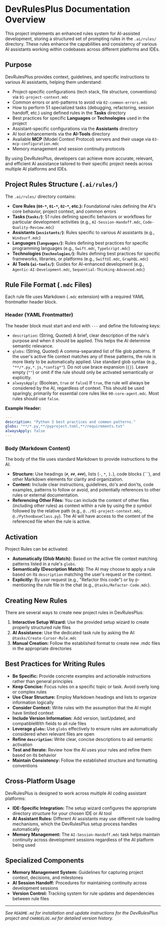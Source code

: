 # DevRulesPlus Documentation Overview

This project implements an enhanced rules system for AI-assisted development, storing a structured set of prompting rules in the `.ai/rules/` directory. These rules enhance the capabilities and consistency of various AI assistants working within codebases across different platforms and IDEs.

## Purpose

DevRulesPlus provides context, guidelines, and specific instructions to various AI assistants, helping them understand:

- Project-specific configurations (tech stack, file structure, conventions) via `01-project-context.mdc`
- Common errors or anti-patterns to avoid via `02-common-errors.mdc`
- How to perform 51 specialized tasks (debugging, refactoring, session handoff, etc.) using defined rules in the **Tasks** directory
- Best practices for specific **Languages** or **Technologies** used in the project
- Assistant-specific configurations via the **Assistants** directory
- AI tool enhancements via the **AI-Tools** directory
- Available **MCP** (Model Context Protocol) servers and their usage via `03-mcp-configuration.mdc`
- Memory management and session continuity protocols

By using DevRulesPlus, developers can achieve more accurate, relevant, and efficient AI assistance tailored to their specific project needs across multiple AI platforms and IDEs.

## Project Rules Structure (`.ai/rules/`)

The `.ai/rules/` directory contains:

- **Core Rules (`00-*`, `01-*`, `02-*`, etc.):** Foundational rules defining the AI's core behavior, project context, and common errors
- **Tasks (`tasks/`)**: 51 rules defining specific behaviors or workflows for particular development activities (e.g., `AI-Session-Handoff.mdc`, `Code-Quality-Review.mdc`)
- **Assistants (`assistants/`)**: Rules specific to various AI assistants (e.g., `Windsurf.mdc`)
- **Languages (`languages/`):** Rules defining best practices for specific programming languages (e.g., `Swift.mdc`, `TypeScript.mdc`)
- **Technologies (`technologies/`):** Rules defining best practices for specific frameworks, libraries, or platforms (e.g., `SwiftUI.mdc`, `GraphQL.mdc`)
- **AI Tools (`ai-tools/`)**: Guides for AI-enhanced development (e.g., `Agentic-AI-Development.mdc`, `Sequential-Thinking-Advanced.mdc`)

## Rule File Format (`.mdc` Files)

Each rule file uses Markdown (`.mdc` extension) with a required YAML frontmatter header block.

### Header (YAML Frontmatter)

The header block must start and end with `---` and define the following keys:

- `description`: (String, Quoted) A brief, clear description of the rule's purpose and when it should be applied. This helps the AI determine semantic relevance.
- `globs`: (String, Quoted) A comma-separated list of file glob patterns. If the user's active file context matches any of these patterns, the rule is more likely to be automatically applied. Use standard glob syntax (e.g., `"**/*.py,*.js,*config*"`). Do not use brace expansion (`{}`). Leave empty (`""`) or omit if the rule should only be activated semantically or explicitly.
- `alwaysApply`: (Boolean, `true` or `false`) If `true`, the rule will always be considered by the AI, regardless of context. This should be used sparingly, primarily for essential core rules like `00-core-agent.mdc`. Most rules should use `false`.

**Example Header:**
```yaml
---
description: "Python 3 best practices and common patterns."
globs: "**/*.py,**/pyproject.toml,**/requirements.txt"
alwaysApply: false
---
```

### Body (Markdown Content)

The body of the file uses standard Markdown to provide instructions to the AI.

- **Structure:** Use headings (`#`, `##`, `###`), lists (`-`, `*`, `1.`), code blocks (```), and other Markdown elements for clarity and organization.
- **Content:** Include clear instructions, guidelines, do's and don'ts, code examples, patterns to follow or avoid, and potentially references to other rules or external documentation.
- **Referencing Other Files:** You can include the content of other files (including other rules) as context within a rule by using the `@` symbol followed by the relative path (e.g., `@../01-project-context.mdc`, `@./PythonBaseClass.py`). The AI will have access to the content of the referenced file when the rule is active.

## Activation

Project Rules can be activated:

- **Automatically (Glob Match):** Based on the active file context matching patterns listed in a rule's `globs`.
- **Semantically (Description Match):** The AI may choose to apply a rule based on its `description` matching the user's request or the context.
- **Explicitly:** By user request (e.g., "Refactor this code") or by `@`-mentioning the rule file in the chat (e.g., `@tasks/Refactor-Code.mdc`).

## Creating New Rules

There are several ways to create new project rules in DevRulesPlus:

1. **Interactive Setup Wizard:** Use the provided setup wizard to create properly structured rule files
2. **AI Assistance:** Use the dedicated task rule by asking the AI: `@tasks/Create-Cursor-Rule.mdc` 
3. **Manual Creation:** Follow the established format to create new .mdc files in the appropriate directories

## Best Practices for Writing Rules

- **Be Specific:** Provide concrete examples and actionable instructions rather than general principles
- **Keep Concise:** Focus rules on a specific topic or task. Avoid overly long or complex rules
- **Use Clear Structure:** Employ Markdown headings and lists to organize information logically
- **Consider Context:** Write rules with the assumption that the AI might have limited context
- **Include Version Information:** Add version, lastUpdated, and compatibleWith fields to all rule files
- **Leverage `globs`:** Use `globs` effectively to ensure rules are automatically considered when relevant files are open
- **Refine `description`:** Write clear, concise descriptions to aid semantic activation
- **Test and Iterate:** Review how the AI uses your rules and refine them based on its behavior
- **Maintain Consistency:** Follow the established structure and formatting conventions

## Cross-Platform Usage

DevRulesPlus is designed to work across multiple AI coding assistant platforms:

- **IDE-Specific Integration:** The setup wizard configures the appropriate directory structure for your chosen IDE or AI tool
- **AI Assistant Rules:** Different AI assistants may use different rule loading mechanisms, which the DevRulesPlus setup process handles automatically
- **Memory Management:** The `AI-Session-Handoff.mdc` task helps maintain continuity across development sessions regardless of the AI platform being used

## Specialized Components

- **Memory Management System:** Guidelines for capturing project context, decisions, and milestones
- **AI Session Handoff:** Procedures for maintaining continuity across development sessions
- **Version Control:** Tracking system for rule updates and dependencies between rule files

---
*See `README.md` for installation and update instructions for the DevRulesPlus project and `CHANGELOG.md` for detailed version history.*
